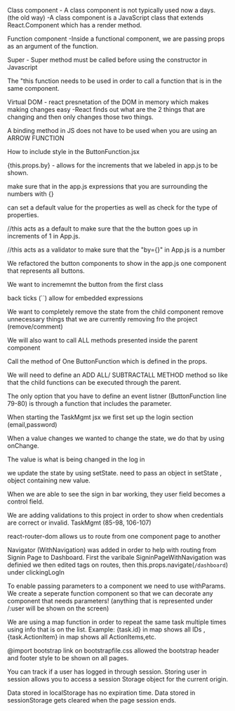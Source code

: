 Class component 
    - A class component is not typically used now a days. (the old way)
    -A class component is a JavaScript class that extends React.Component which has a render method.

Function component
    -Inside a functional component, we are passing props as an argument of the function. 

Super
    - Super method must be called before using the constructor in Javascript 

The "this function needs to be used in order to call a function that is in the same component.  

Virtual DOM 
    - react presnetation of the DOM in memory which makes making changes easy 
    -React finds out what are the 2 things that are changing and then only changes those two things.  

A binding method in JS does not have to be used when you are using an ARROW FUNCTION 

How to include style in the ButtonFunction.jsx
<!-- - style={{fontSize: "60px",padding: "10px 20px"}} -->

{this.props.by} - allows for the increments that we labeled in app.js to be shown.  

make sure that in the app.js expressions that you are surrounding the numbers with {}
<!-- <ButtonFunction by={1}></ButtonFunction> -->

can set a default value for the properties as well as check for the type of properties. 

//this acts as a default to make sure that the the button goes up in increments of 1 in App.js.

//this acts as a validator to make sure that the "by={}" in App.js is a number
<!-- ButtonFunction.propTypes = {
    by: PropTypes.number
} -->


We refactored the button components to show in the app.js one component that represents all buttons.  

We want to incrememnt the button from the first class

back ticks (``) allow for embedded expressions 

We want to completely remove the state from the child component 
remove unnecessary things that we are currently removing fro the project (remove/comment)

We will also want to call ALL methods presented inside the parent component 

Call the method of One ButtonFunction which is defined in the props.  

We will need to define an ADD ALL/ SUBTRACTALL METHOD method so like that the child functions can be executed through the parent.  
<!-- <button onClick={() => this.props.addOneMethod(this.props.by)} >+{this.props.by}</button>
<button onClick={() => this.props.subOneMethod(this.props.by)} >-{this.props.by}</button> -->

The only option that you have to define an event listner (ButtonFunction line 79-80) is through a function that includes the parameter. 

When starting the TaskMgmt jsx we first set up the login section (email,password)

When a value changes we wanted to change the state, we do that by using onChange.  

The value is what is being changed in the log in 

we update the state by using setState. 
need to pass an object in setState , 
object containing new value.  

When we are able to see the sign in bar working, they user field becomes a control field. 

We are adding validations to this project in order to show when credentials are correct or invalid. TaskMgmt (85-98, 106-107)

react-router-dom allows us to route from one component page to another 

Navigator (WithNavigation) was added in order to help with routing from Signin Page to Dashboard.
First the varibale SigninPageWithNavigation was definied we then edited tags on routes, then this.props.navigate(`/dashboard`) under clickingLogIn

To enable passing parameters to a component we need to use withParams.  We create a seperate function component so that we can decorate any component that needs parameters! (anything that is represented under /:user will be shown on the screen)

We are using a map function in order to repeat the same task multiple times using info that is on the list. 
    Example: <td>{task.id}</td> in map shows all IDs , <td>{task.ActionItem}</td> in map shows all ActionItems,etc.  

@import bootstrap link on bootstrapfile.css allowed the bootstrap header and footer style to be shown on all pages. 

You can track if a user has logged in through session. Storing user in session allows you to access a session Storage object for the current origin.

Data stored in localStorage has no expiration time.  Data stored in sessionStorage gets cleared when the page session ends.  
